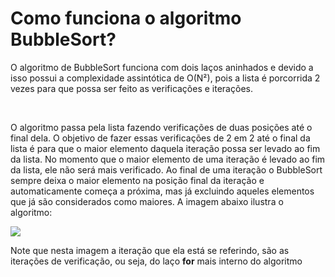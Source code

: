 <h1>Como funciona o algoritmo BubbleSort? </h1>
<p>O algoritmo de BubbleSort funciona com dois laços aninhados e devido a isso possui a complexidade assintótica de O(N²), pois a lista é porcorrida 2 vezes para que possa ser feito as verificações e iterações.</p><br>
<p>O algoritmo passa pela lista fazendo verificações de duas posições até o final dela. O objetivo de fazer essas verificações de 2 em 2 até o final da lista é para que o maior
elemento daquela iteração possa ser levado ao fim da lista. No momento que o maior elemento de uma iteração é levado ao fim da lista, ele não será mais verificado. Ao final de uma iteração o BubbleSort sempre deixa o maior elemento na posição final da iteração e automaticamente começa a próxima, mas já excluindo aqueles elementos que já são considerados como maiores. A imagem abaixo ilustra o algoritmo:</p>
<img src='https://user-images.githubusercontent.com/65437607/112512326-08e5d400-8d72-11eb-8986-5dc8e73813c0.png'><br>
<p>Note que nesta imagem a iteração que ela está se referindo, são as iterações de verificação, ou seja, do laço <strong>for</strong> mais interno do algoritmo</p>


